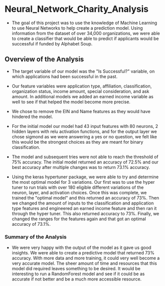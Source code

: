 # Neural_Network_Charity_Analysis
- The goal of this project was to use the knowledge of Machine Learning to use Neural Networks to help create a prediction model. Using information from the dataset of over 34,000 organizations, we were able to create a classifier that would be able to predict if applicants would be successful if funded by Alphabet Soup.

## Overview of the Analysis

- The target variable of our model was the "Is Successful?" variable, on which applications had been successful in the past.

- Our feature variables were application type, affiliation, classification, organization status, income amount, special consideration, and ask amount. In additional models we added an earned income variable as well to see if that helped the model become more precise.

- We chose to remove the EIN and Name features as they would have hindered the model.

- For the initial model our model had 43 input features with 80 neurons, 2 hidden layers with relu activation functions, and for the output layer we chose sigmond as we were answering a yes or no question, we felt like this would be the strongest choices as they are meant for binary classification.

- The model and subsequent tries were not able to reach the threshold of 75% accuracy. The initial model returned an accuracy of 72.5% and our best accuracy after multiple changes was to return 73.1% accuracy.

- Using the keras hypertuner package, we were able to try and determine the most optimal model for 3 variations. Our first was to use the hyper tuner to run trials with over 180 eligible different variations of the neuron, layer, and activation choices. Once this was complete, we trained the "optimal model" and this returned an accuracy of 73%. Then we changed the amount of inputs to the classification and application type features and engineered an earned income feature and then ran it through the hyper tuner. This also returned accuracy to 73%. Finally, we changed the ranges for the features again and that got an optimal accuracy of 73.1%.

### Summary of the Analysis
- We were very happy with the output of the model as it gave us good insights. We were able to create a predictive model that returned 73% accuracy. With more data and more training, it could very well become a very accurate model. The sheer amount of time and resources that this model did required leaves something to be desired. It would be interesting to run a RandomForest model and see if it could be as accurate if not better and be a much more accessible resource.